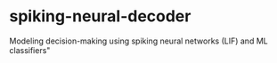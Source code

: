 # spiking-neural-decoder
Modeling decision-making using spiking neural networks (LIF) and ML classifiers"

